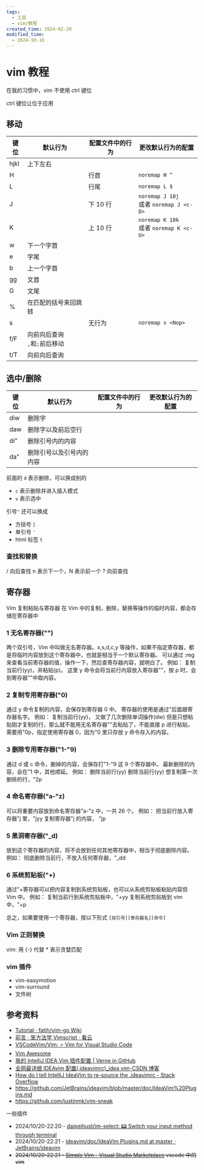 ```yaml
---
tags:
  - 工具
  - vim/教程
created_time: 2024-02-20
modified_time:
  - 2024-10-16
---
```


# vim 教程

在我的习惯中，vim 不使用 ctrl 键位

ctrl 键位让位于应用

## 移动

| 键位 | 默认行为                         | 配置文件中的行为 | 更改默认行为的配置                        |
| ---- | -------------------------------- | ---------------- | ----------------------------------------- |
| hjkl | 上下左右                         |                  |                                           |
| H    |                                  | 行首             | `noremap H ^`                             |
| L    |                                  | 行尾             | `noremap L $`                             |
| J    |                                  | 下 10 行         | `noremap J 10j`<br>或者 `noremap J <c-D>` |
| K    |                                  | 上 10 行         | `noremap K 10k`<br>或者 `noremap K <c-U>` |
| w    | 下一个字首                       |                  |                                           |
| e    | 字尾                             |                  |                                           |
| b    | 上一个字首                       |                  |                                           |
| gg   | 文首                             |                  |                                           |
| G    | 文尾                             |                  |                                           |
| %    | 在匹配的括号来回跳转             |                  |                                           |
| s    |                                  | 无行为           | `noremap s <Nop>`                         |
| f/F  | 向前向后查询<br>`,`和`;`前后移动 |                  |                                           |
| t/T  | 向前向后查询                     |                  |                                           |

## 选中/删除

| 键位 | 默认行为                 | 配置文件中的行为 | 更改默认行为的配置 |
| ---- | ------------------------ | ---------------- | ------------------ |
| diw  | 删除字                   |                  |                    |
| daw  | 删除字以及前后空行       |                  |                    |
| di"  | 删除引号内的内容         |                  |                    |
| da"  | 删除引号以及引号内的内容 |                  |                    |

前面的 `d` 表示删除，可以换成别的

- `c` 表示删除并进入插入模式
- `v` 表示选中

引号`"` 还可以换成

- 方括号 `[`
- 单引号 `'`
- html 标签 `t`

### 查找和替换

/ 向后查找 n 表示下一个，N 表示前一个
? 向前查找

## 寄存器

Vim 复制粘贴与寄存器
在 Vim 中的复制，删除，替换等操作的临时内容，都会存储在寄存器中

### 1 无名寄存器("")

两个双引号，Vim 中叫做无名寄存器。x,s,d,c,y 等操作，如果不指定寄存器，都是将临时内容放到这个寄存器中，也就是相当于一个默认寄存器。
可以通过 :reg 来查看当前寄存器的值，操作一下，然后查寄存器内容，就明白了。
例如：
复制当前行(yy)，并粘贴(p)。
这里 y 命令会将当前行内容放入寄存器""，按 p 时，会到寄存器""中取内容。

### 2 复制专用寄存器("0)

通过 y 命令复制的内容，会保存到寄存器 0 中。
寄存器的使用是通过"后面跟寄存器名字。
例如：
复制当前行(yy)，
又做了几次删除单词操作(dw)
但是只想粘贴刚才复制的行，那么就不能用无名寄存器""去粘贴了，不能直接 p 进行粘贴，需要用"0p，指定使用寄存器 0，因为"0 里只存放 y 命令存入的内容。

### 3 删除专用寄存器("1-"9)

通过 d 或 c 命令，删掉的内容，会保存打"1-"9 这 9 个寄存器中。
最新删除的内容，会在"1 中，其他顺延。
例如：
删除当前行(yy)
删除当前行(yy)
想复制第一次删除的行，"2p

### 4 命名寄存器("a-"z)

可以将重要内容放到命名寄存器"a-"z 中，一共 26 个。
例如：
把当前行放入寄存器"j 里，"jyy
复制寄存器"j 的内容， "jp

### 5 黑洞寄存器("\_d)

放到这个寄存器的内容，将不会放到任何其他寄存器中，相当于彻底删除内容。
例如：
彻底删除当前行，不放入任何寄存器，"\_dd

### 6 系统剪贴板("+)

通过"+寄存器可以把内容复制到系统剪贴板，也可以从系统剪贴板粘贴内容但 Vim 中。
例如：
复制当前行到系统剪贴板中，"+yy
复制系统剪贴板到 vim 中，"+p

总之，如果要使用一个寄存器，按以下形式 `[双引号][寄存器名][命令]`

### Vim 正则替换

vim: 用 \{-} 代替 \* 表示贪婪匹配

### vim 插件

- vim-easymotion
- vim-surround
- 文件树

## 参考资料

- [Tutorial · fatih/vim-go Wiki](https://github.com/fatih/vim-go/wiki/Tutorial)
- [前言 · 笨方法学 Vimscript · 看云](https://www.kancloud.cn/kancloud/learn-vimscript-the-hard-way/49321)
- [VSCodeVim/Vim: :star: Vim for Visual Studio Code](https://github.com/VSCodeVim/Vim)
- [Vim Awesome](https://vimawesome.com/)
- [我的 IntelliJ IDEA Vim 插件配置 | Verne in GitHub](https://einverne.github.io/post/2020/12/my-idea-vimrc-config.html)
- [全网最详细 IDEAvim 配置(.ideavimrc)\_idea vim-CSDN 博客](https://blog.csdn.net/Leivzy/article/details/132001375)
- [How do I tell IntelliJ IdeaVim to re-source the .ideavimrc - Stack Overflow](https://stackoverflow.com/questions/46719530/how-do-i-tell-intellij-ideavim-to-re-source-the-ideavimrc)
- https://github.com/JetBrains/ideavim/blob/master/doc/IdeaVim%20Plugins.md
- https://github.com/justinmk/vim-sneak

一些插件

- 2024/10/20-22:20 - [daipeihust/im-select: 📟 Switch your input method through terminal](https://github.com/daipeihust/im-select)
- 2024/10/20-22:21 - [ideavim/doc/IdeaVim Plugins.md at master · JetBrains/ideavim](https://github.com/JetBrains/ideavim/blob/master/doc/IdeaVim%20Plugins.md)
- ~~2024/10/20-22:21 - [Simple Vim - Visual Studio Marketplace](https://marketplace.visualstudio.com/items?itemName=jpotterm.simple-vim) vscode 中的 vim~~
